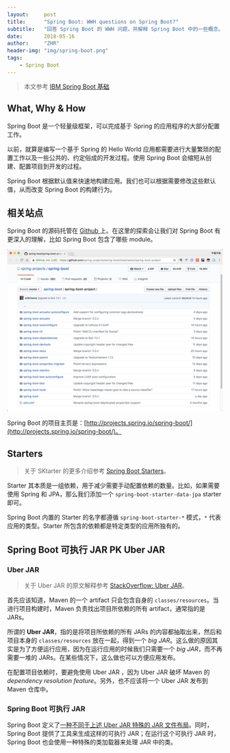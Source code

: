 ```yaml
---
layout:     post
title:      "Spring Boot: WWH questions on Spring Boot?"
subtitle:   "回答 Spring Boot 的 WWH 问题，并解释 Spring Boot 中的一些概念。"
date:       2018-05-16
author:     "ZHR"
header-img: "img/spring-boot.png"
tags:
    - Spring Boot
---
```


> 本文参考 [IBM Spring Boot 基础](https://www.ibm.com/developerworks/cn/java/j-spring-boot-basics-perry/index.html)

## What, Why & How

Spring Boot 是一个轻量级框架，可以完成基于 Spring 的应用程序的大部分配置工作。

以前，就算是编写一个基于 Spring 的 Hello World 应用都需要进行大量繁琐的配置工作以及一些公共的、约定俗成的开发过程。使用 Spring Boot 会缩短从创建、配置项目到开发的过程。

Spring Boot 根据默认值来快速地构建应用。我们也可以根据需要修改这些默认值，从而改变 Spring Boot 的构建行为。

## 相关站点

Spring Boot 的源码托管在 [Github ](https://github.com/spring-projects/spring-boot) 上。在这里的探索会让我们对 Spring Boot 有更深入的理解，比如 Spring Boot 包含了哪些 module。

![spring boot modules](/img/in-post/spring-boot-modules.jpg)

Spring Boot 的项目主页是：[http://projects.spring.io/spring-boot/](http://projects.spring.io/spring-boot/)。

## Starters

> 关于 SKtarter 的更多介绍参考 [Spring Boot Starters](https://docs.spring.io/spring-boot/docs/current/reference/htmlsingle/#using-boot-starter)。

Starter 其本质是一组依赖，用于减少需要手动配置依赖的数量。比如，如果需要使用 Spring 和 JPA，那么我们添加一个 `spring-boot-starter-data-jpa` starter 即可。

Spring Boot 内置的 Starter 的名字都遵循 `spring-boot-starter-*`  模式，`*`  代表应用的类型。Starter 所包含的依赖都是特定类型的应用所独有的。

## Spring Boot 可执行 JAR PK Uber JAR

### Uber JAR

> 关于 Uber JAR  的原文解释参考 [StackOverflow: Uber JAR](https://stackoverflow.com/questions/13620281/what-is-the-maven-shade-plugin-used-for-and-why-would-you-want-to-relocate-java#)。

首先应该知道，Maven 的一个 artifact 只会包含自身的 `classes/resources`。当进行项目构建时，Maven 负责找出项目所依赖的所有 artifact，通常指的是 JARs。

所谓的 **Uber JAR**，指的是将项目所依赖的所有 JARs 的内容都抽取出来，然后和项目本身的 `classes/resources`  放在一起，得到一个 *big JAR*。这么做的原因其实是为了方便运行应用，因为在运行应用的时候我们只需要一个 *big JAR*，而不再需要一堆的 JARs。在某些情况下，这么做也可以方便应用发布。

在配置项目依赖时，要避免使用 Uber JAR ，因为 Uber JAR 破坏 Maven 的 *dependency resolution feature*。另外，也不应该将一个 Uber JAR 发布到 Maven 仓库中。

### Spring Boot 可执行 JAR

Spring Boot 定义了[一种不同于上述 Uber JAR 特殊的 JAR 文件布局](https://docs.spring.io/spring-boot/docs/current/reference/htmlsingle/#executable-jar)。同时，Spring Boot 提供了工具来生成这样的可执行 JAR；在运行这个可执行 JAR 时，Spring Boot 也会使用一种特殊的类加载器来处理 JAR 中的类。